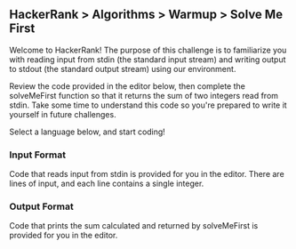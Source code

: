## HackerRank > Algorithms > Warmup > Solve Me First

Welcome to HackerRank! The purpose of this challenge is to familiarize you with reading input from stdin (the standard input stream) and writing output to stdout (the standard output stream) using our environment.

Review the code provided in the editor below, then complete the solveMeFirst function so that it returns the sum of two integers read from stdin. Take some time to understand this code so you're prepared to write it yourself in future challenges.

Select a language below, and start coding!

### Input Format

Code that reads input from stdin is provided for you in the editor. There are lines of input, and each line contains a single integer.

### Output Format

Code that prints the sum calculated and returned by solveMeFirst is provided for you in the editor.
